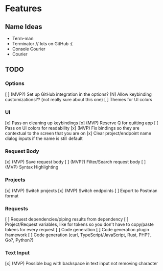 # Features

## Name Ideas
- Term-man
- Terminator // lots on GitHub :(
- Console Courier
- Courier


## TODO

### Options
[ ] (MVP?) Set up GitHub integration in the options?
[N] Allow keybinding customizations?? (not really sure about this one)
[ ] Themes for UI colors

### UI
[x] Pass on cleaning up keybindings
[x] (MVP) Reserve Q for quitting app
[ ] Pass on UI colors for readability
[x] (MVP) Fix bindings so they are contextual to the screen that you are on
[x] Clear project/endpoint name dialog inputs if the name is still default

### Request Body
[x] (MVP) Save request body
[ ] (MVP?) Filter/Search request body
[ ] (MVP) Syntax Highlighting

### Projects
[x] (MVP) Switch projects
[x] (MVP) Switch endpoints
[ ] Export to Postman format

### Requests
[ ] Request dependencies/piping results from dependency
[ ] Project/Request variables, like for tokens so you don't have to copy/paste tokens for every request
[ ] Code generation
[ ] Code generation plugin framework
[ ] Code generation (curl, TypeScript/JavaScript, Rust, PHP?, Go?, Python?)

### Text Input
[x] (MVP) Possible bug with backspace in text input not removing character
